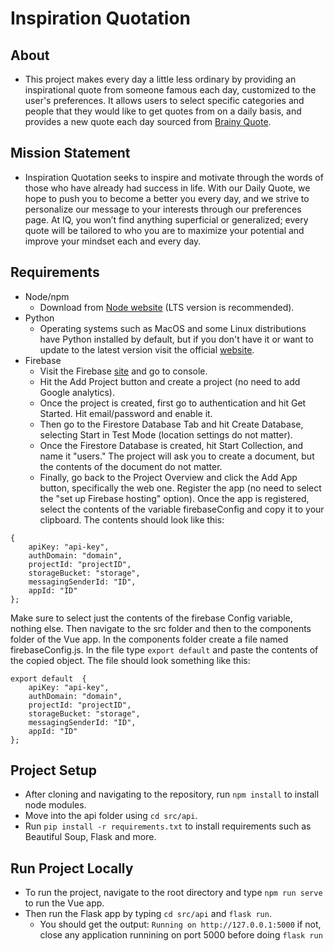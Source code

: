 # Inspiration Quotation

## About
* This project makes every day a little less ordinary by providing an inspirational quote from someone famous each day, customized to the user's preferences. It allows users to select specific categories and people that they would like to get quotes from on a daily basis, and provides a new quote each day sourced from [Brainy Quote](https://brainyquote.com).

## Mission Statement
* Inspiration Quotation seeks to inspire and motivate through the words of those who have already had success in life. With our Daily Quote, we hope to push you to become a better you every day, and we strive to personalize our message to your interests through our preferences page. At IQ, you won’t find anything superficial or generalized; every quote will be tailored to who you are to maximize your potential and improve your mindset each and every day.

## Requirements
* Node/npm
	* Download from [Node website](https://nodejs.org/en/) (LTS version is recommended).
* Python 
	* Operating systems such as MacOS and some Linux distributions have Python installed by default, but if you don't have it or want to update to the latest version visit the official [website](https://www.python.org/downloads/).
* Firebase
    * Visit the Firebase [site](https://firebase.google.com/) and go to console.
	* Hit the Add Project button and create a project (no need to add Google analytics).
	* Once the project is created, first go to authentication and hit Get Started. Hit email/password and enable it.
	* Then go to the Firestore Database Tab and hit Create Database, selecting Start in Test Mode (location settings do not matter).
	* Once the Firestore Database is created, hit Start Collection, and name it "users." The project will ask you to create a document, but the contents of the document do not matter.
	* Finally, go back to the Project Overview and click the Add App button, specifically the web one. Register the app (no need to select the "set up Firebase hosting" option). Once the app is registered, select the contents of the variable firebaseConfig and copy it to your clipboard. The contents should look like this:

```
{
	apiKey: "api-key",
	authDomain: "domain",
	projectId: "projectID",
	storageBucket: "storage",
	messagingSenderId: "ID",
	appId: "ID"
};
```
Make sure to select just the contents of the firebase Config variable, nothing else. Then navigate to the src folder and then to the components folder of the Vue app. In the components folder create a file named firebaseConfig.js. In the file type ```export default``` and paste the contents of the copied object. The file should look something like this:

```
export default  {
	apiKey: "api-key",
	authDomain: "domain",
	projectId: "projectID",
	storageBucket: "storage",
	messagingSenderId: "ID",
	appId: "ID"
};
```

## Project Setup
* After cloning and navigating to the repository, run ```npm install``` to install node modules.
* Move into the api folder using ```cd src/api```.
* Run ```pip install -r requirements.txt``` to install requirements such as Beautiful Soup, Flask and more.

## Run Project Locally
* To run the project, navigate to the root directory and type ```npm run serve``` to run the Vue app.
* Then run the Flask app by typing ```cd src/api``` and ```flask run```.
	* You should get the output: ```Running on http://127.0.0.1:5000``` if not, close any application runnining on port 5000 before doing ```flask run```
